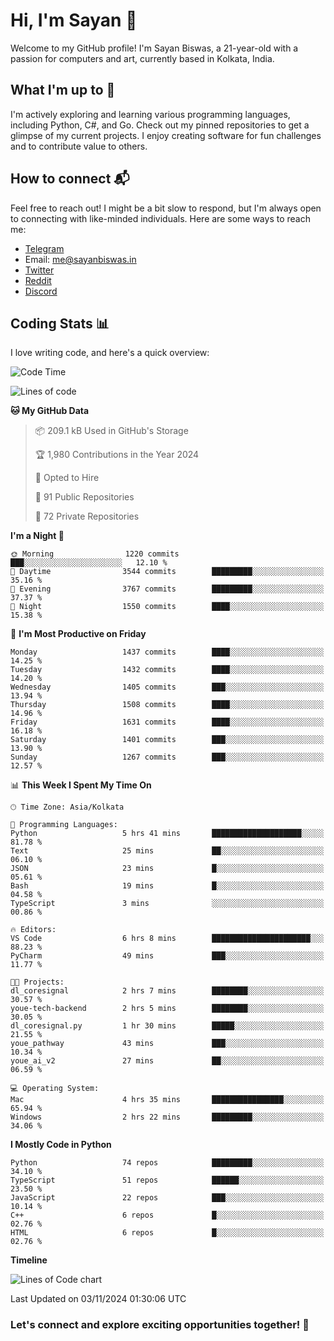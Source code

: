 # Hi, I'm Sayan 👋

Welcome to my GitHub profile! I'm Sayan Biswas, a 21-year-old with a passion for computers and art, currently based in Kolkata, India.

## What I'm up to 🚀

I'm actively exploring and learning various programming languages, including Python, C#, and Go. Check out my pinned repositories to get a glimpse of my current projects. I enjoy creating software for fun challenges and to contribute value to others.

## How to connect 📬

Feel free to reach out! I might be a bit slow to respond, but I'm always open to connecting with like-minded individuals. Here are some ways to reach me:

- [Telegram](https://t.me/dank_as_fuck)
- Email: [me@sayanbiswas.in](mailto:me@sayanbiswas.in)
- [Twitter](https://twitter.com/TheDankDel)
- [Reddit](https://www.reddit.com/user/dank_as_fuck_/)
- [Discord](https://discordapp.com/users/506536929152466945)

## Coding Stats 📊

I love writing code, and here's a quick overview:

<!--START_SECTION:waka-->
![Code Time](http://img.shields.io/badge/Code%20Time-1%2C906%20hrs%2052%20mins-blue)

![Lines of code](https://img.shields.io/badge/From%20Hello%20World%20I%27ve%20Written-6.2%20million%20lines%20of%20code-blue)

**🐱 My GitHub Data** 

> 📦 209.1 kB Used in GitHub's Storage 
 > 
> 🏆 1,980 Contributions in the Year 2024
 > 
> 💼 Opted to Hire
 > 
> 📜 91 Public Repositories 
 > 
> 🔑 72 Private Repositories 
 > 
**I'm a Night 🦉** 

```text
🌞 Morning                1220 commits        ███░░░░░░░░░░░░░░░░░░░░░░   12.10 % 
🌆 Daytime                3544 commits        █████████░░░░░░░░░░░░░░░░   35.16 % 
🌃 Evening                3767 commits        █████████░░░░░░░░░░░░░░░░   37.37 % 
🌙 Night                  1550 commits        ████░░░░░░░░░░░░░░░░░░░░░   15.38 % 
```
📅 **I'm Most Productive on Friday** 

```text
Monday                   1437 commits        ████░░░░░░░░░░░░░░░░░░░░░   14.25 % 
Tuesday                  1432 commits        ████░░░░░░░░░░░░░░░░░░░░░   14.20 % 
Wednesday                1405 commits        ███░░░░░░░░░░░░░░░░░░░░░░   13.94 % 
Thursday                 1508 commits        ████░░░░░░░░░░░░░░░░░░░░░   14.96 % 
Friday                   1631 commits        ████░░░░░░░░░░░░░░░░░░░░░   16.18 % 
Saturday                 1401 commits        ███░░░░░░░░░░░░░░░░░░░░░░   13.90 % 
Sunday                   1267 commits        ███░░░░░░░░░░░░░░░░░░░░░░   12.57 % 
```


📊 **This Week I Spent My Time On** 

```text
🕑︎ Time Zone: Asia/Kolkata

💬 Programming Languages: 
Python                   5 hrs 41 mins       ████████████████████░░░░░   81.78 % 
Text                     25 mins             ██░░░░░░░░░░░░░░░░░░░░░░░   06.10 % 
JSON                     23 mins             █░░░░░░░░░░░░░░░░░░░░░░░░   05.61 % 
Bash                     19 mins             █░░░░░░░░░░░░░░░░░░░░░░░░   04.58 % 
TypeScript               3 mins              ░░░░░░░░░░░░░░░░░░░░░░░░░   00.86 % 

🔥 Editors: 
VS Code                  6 hrs 8 mins        ██████████████████████░░░   88.23 % 
PyCharm                  49 mins             ███░░░░░░░░░░░░░░░░░░░░░░   11.77 % 

🐱‍💻 Projects: 
dl_coresignal            2 hrs 7 mins        ████████░░░░░░░░░░░░░░░░░   30.57 % 
youe-tech-backend        2 hrs 5 mins        ████████░░░░░░░░░░░░░░░░░   30.05 % 
dl_coresignal.py         1 hr 30 mins        █████░░░░░░░░░░░░░░░░░░░░   21.55 % 
youe_pathway             43 mins             ███░░░░░░░░░░░░░░░░░░░░░░   10.34 % 
youe_ai_v2               27 mins             ██░░░░░░░░░░░░░░░░░░░░░░░   06.59 % 

💻 Operating System: 
Mac                      4 hrs 35 mins       ████████████████░░░░░░░░░   65.94 % 
Windows                  2 hrs 22 mins       █████████░░░░░░░░░░░░░░░░   34.06 % 
```

**I Mostly Code in Python** 

```text
Python                   74 repos            █████████░░░░░░░░░░░░░░░░   34.10 % 
TypeScript               51 repos            ██████░░░░░░░░░░░░░░░░░░░   23.50 % 
JavaScript               22 repos            ███░░░░░░░░░░░░░░░░░░░░░░   10.14 % 
C++                      6 repos             █░░░░░░░░░░░░░░░░░░░░░░░░   02.76 % 
HTML                     6 repos             █░░░░░░░░░░░░░░░░░░░░░░░░   02.76 % 
```



**Timeline**

![Lines of Code chart](https://raw.githubusercontent.com/Dank-del/Dank-del/main/assets/bar_graph.png)


 Last Updated on 03/11/2024 01:30:06 UTC
<!--END_SECTION:waka-->

### Let's connect and explore exciting opportunities together! 🚀

